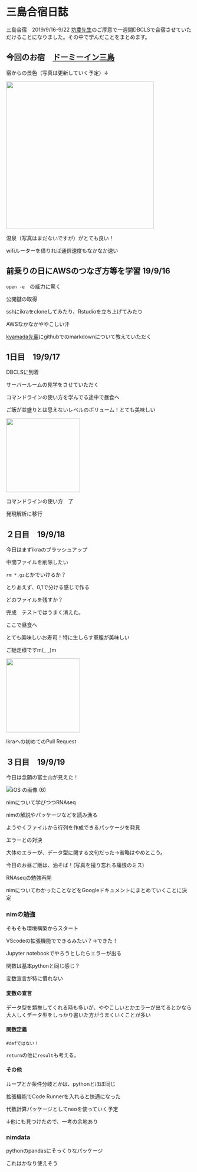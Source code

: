 # 三島合宿日誌
三島合宿　2019/9/16-9/22
[坊農先生](https://twitter.com/bonohu)のご厚意で一週間DBCLSで合宿させていただけることになりました。その中で学んだことをまとめます。

## 今回のお宿　[ドーミーイン三島](https://www.hotespa.net/hotels/mishima/)

宿からの景色（写真は更新していく予定）↓

<img src="https://user-images.githubusercontent.com/48924412/64964513-2c56d580-d8d6-11e9-9df7-f5c87731c9ff.jpg" width="400">



温泉（写真はまだないですが）がとても良い！

wifiルーターを借りれば通信速度もなかなか速い


## 前乗りの日にAWSのつなぎ方等を学習 19/9/16

```open -e```　の威力に驚く

公開鍵の取得

sshにikraをcloneしてみたり、Rstudioを立ち上げてみたり

AWSなかなかややこしい汗


[kyamada先輩](https://github.com/ykohki)にgithubでのmarkdownについて教えていただく　

## 1日目　19/9/17

DBCLSに到着

サーバールームの見学をさせていただく

コマンドラインの使い方を学んでる途中で昼食へ

ご飯が並盛りとは思えないレベルのボリューム！とても美味しい

<img src="https://user-images.githubusercontent.com/48924412/65013210-2fdd7180-d955-11e9-8ed8-99fd42b6f55d.jpg" width="200">

コマンドラインの使い方　了

発現解析に移行


## ２日目　19/9/18

今日はまずikraのブラッシュアップ

中間ファイルを削除したい

```rm *.gz```とかでいけるか？

とりあえず、0,1で分ける感じで作る

どのファイルを残すか？

完成　テストではうまく消えた。

ここで昼食へ

とても美味しいお寿司！特に生しらす軍艦が美味しい

ご馳走様ですm(_ _)m

<img src="https://user-images.githubusercontent.com/48924412/65120743-13ab0480-da29-11e9-867a-4a300a26a36b.jpg" width="200" rotate="90">

ikraへの初めてのPull Request

## ３日目　19/9/19
今日は念願の富士山が見えた！



![iOS の画像 (6)](https://user-images.githubusercontent.com/48924412/65228259-1ed36280-db05-11e9-98ee-df3b532c1b37.jpg)

nimについて学びつつRNAseq

nimの解説やパッケージなどを読み漁る

ようやくファイルから行列を作成できるパッケージを発見

エラーとの対決

大体のエラーが、データ型に関する文句だった→省略はやめとこう。

今日のお昼ご飯は、油そば！(写真を撮り忘れる痛恨のミス)

RNAseqの勉強再開

nimについてわかったことなどをGoogleドキュメントにまとめていくことに決定





### nimの勉強

 そもそも環境構築からスタート

 VScodeの拡張機能でできるみたい？→できた！

 Jupyter notebookでやろうとしたらエラーが出る

 関数は基本pythonと同じ感じ？

 変数宣言が特に慣れない

 #### 変数の宣言

データ型を類推してくれる時も多いが、ややこしいとかエラーが出てるとかなら大人しくデータ型をしっかり書いた方がうまくいくことが多い




 #### 関数定義

 ```#defではない！```

```return```の他に```result```も考える。
#### その他
ループとか条件分岐とかは、pythonとほぼ同じ

拡張機能でCode Runnerを入れると快適になった

代数計算パッケージとしてneoを使っていく予定

↓他にも見つけたので、一考の余地あり


### nimdata
pythonのpandasにそっくりなパッケージ

これはかなり使えそう
